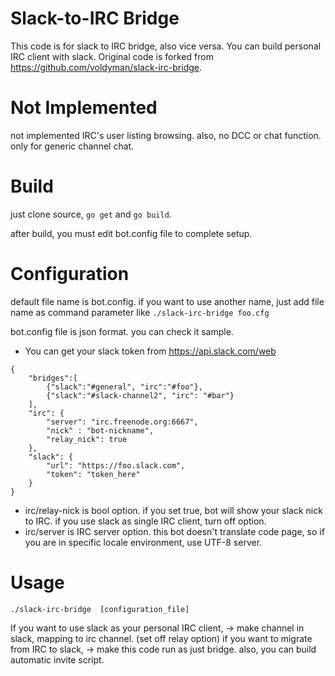 Slack-to-IRC Bridge
===================

This code is for slack to IRC bridge, also vice versa. You can build personal IRC client with slack. Original code is forked from https://github.com/voldyman/slack-irc-bridge.

Not Implemented
===============

not implemented IRC's user listing browsing. also, no DCC or chat function. only for generic channel chat.

Build
=====
just clone source, ```go get``` and ```go build```.

after build, you must edit bot.config file to complete setup.

Configuration
=============

default file name is bot.config. if you want to use another name, just add file name as command parameter like ```./slack-irc-bridge foo.cfg```

bot.config file is json format. you can check it sample.

* You can get your slack token from https://api.slack.com/web

```
{
    "bridges":[
        {"slack":"#general", "irc":"#foo"},
        {"slack":"#slack-channel2", "irc": "#bar"}
    ],
    "irc": {
        "server": "irc.freenode.org:6667",
        "nick" : "bot-nickname",
        "relay_nick": true
    },
    "slack": {
        "url": "https://foo.slack.com",
        "token": "token_here"
    }
}
```
* irc/relay-nick is bool option. if you set true, bot will show your slack nick to IRC. if you use slack as single IRC client, turn off option.
* irc/server is IRC server option. this bot doesn't translate code page, so if you are in specific locale environment, use UTF-8 server.

Usage
=====
```
./slack-irc-bridge  [configuration_file]
```


If you want to use slack as your personal IRC client, -> make channel in slack, mapping to irc channel. (set off relay option)
if you want to migrate from IRC to slack, -> make this code run as just bridge. also, you can build automatic invite script.

